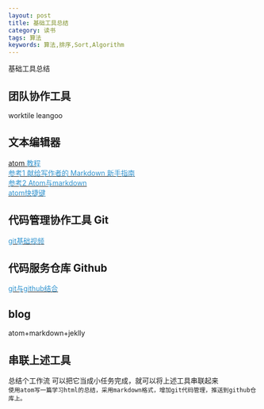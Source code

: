 ```yaml
---
layout: post
title: 基础工具总结
category: 读书
tags: 算法
keywords: 算法,排序,Sort,Algorithm
---
```

基础工具总结

## 团队协作工具
worktile
leangoo

## 文本编辑器
[atom <font color="#3194d0">教程</font>](http://wiki.jikexueyuan.com/project/atom/basis.html)  
[<font color="#3194d0">参考1 献给写作者的 Markdown 新手指南</font>](http://www.jianshu.com/p/q81RER)  
[<font color="#3194d0">参考2 Atom与markdown</font>](http://www.jianshu.com/p/ad3e737e5dc2)  
[<font color="#3194d0">atom快捷键</font>](https://github.com/futantan/atom)  

## 代码管理协作工具 Git
[<font color="#3194d0">git基础视频</font>](http://www.imooc.com/learn/208)  
## 代码服务仓库 Github
[<font color="#3194d0">git与github结合</font>](http://www.imooc.com/learn/390)  
## blog
atom+markdown+jeklly

## 串联上述工具
总结个工作流 可以把它当成小任务完成，就可以将上述工具串联起来  
`使用atom写一篇学习html的总结，采用markdown格式，增加git代码管理，推送到github仓库上。
`  

